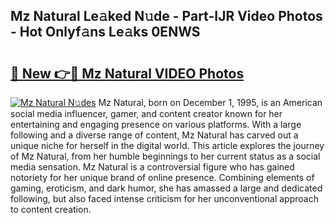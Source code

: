 ## Mz Natural Le𝚊ked N𝚞de - Part-IJR Video Photos - Hot Onlyf𝚊ns Le𝚊ks 0ENWS

# <h2><a href="http://ac37043.deff.icu/?id=Mz+Natural">🔗 New 👉🔴 Mz Natural VIDEO Photos</a></h2>

[![Mz Natural N𝚞des](https://i.imgur.com/rIISA9y.gif)](http://ac37043.deff.icu/?id=Mz+Natural)
Mz Natural, born on December 1, 1995, is an American social media influencer, gamer, and content creator known for her entertaining and engaging presence on various platforms. With a large following and a diverse range of content, Mz Natural has carved out a unique niche for herself in the digital world. This article explores the journey of Mz Natural, from her humble beginnings to her current status as a social media sensation. Mz Natural is a controversial figure who has gained notoriety for her unique brand of online presence. Combining elements of gaming, eroticism, and dark humor, she has amassed a large and dedicated following, but also faced intense criticism for her unconventional approach to content creation.
